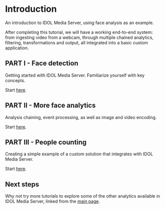 # Introduction

An introduction to IDOL Media Server, using face analysis as an example.

After completing this tutorial, we will have a working end-to-end system: from ingesting video from a webcam, through multiple chained analytics, filtering, transformations and output, all integrated into a basic custom application.

## PART I - Face detection

Getting started with IDOL Media Server.  Familiarize yourself with key concepts.

Start [here](./PART_I.md).

## PART II - More face analytics

Analysis chaining, event processing, as well as image and video encoding.

Start [here](./PART_II.md).

## PART III - People counting

Creating a simple example of a custom solution that integrates with IDOL Media Server.

Start [here](./PART_III.md).

## Next steps

Why not try more tutorials to explore some of the other analytics available in IDOL Media Server, linked from the [main page](../README.md).
